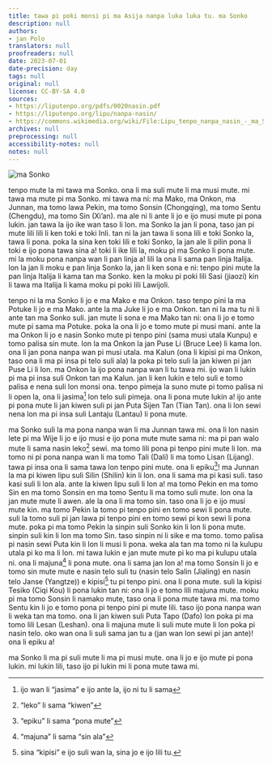```yaml
---
title: tawa pi poki monsi pi ma Asija nanpa luka luka tu. ma Sonko
description: null
authors:
- jan Polo
translators: null
proofreaders: null
date: 2023-07-01
date-precision: day
tags: null
original: null
license: CC-BY-SA 4.0
sources:
- https://liputenpo.org/pdfs/0020nasin.pdf
- https://liputenpo.org/lipu/nanpa-nasin/
- https://commons.wikimedia.org/wiki/File:Lipu_tenpo_nanpa_nasin_-_ma_Sonko.png
archives: null
preprocessing: null
accessibility-notes: null
notes: null
---
```


![ma Sonko](https://upload.wikimedia.org/wikipedia/commons/0/09/Lipu_tenpo_nanpa_nasin_-_ma_Sonko.png)

tenpo mute la mi tawa ma Sonko. ona li ma suli mute li ma musi mute. mi tawa ma mute pi ma Sonko. mi tawa ma ni: ma Mako, ma Onkon, ma Junnan, ma tomo lawa Pekin, ma tomo Sonsin (Chongqing), ma tomo Sentu (Chengdu), ma tomo Sin (Xi’an). ma ale ni li ante li jo e ijo musi mute pi pona lukin. jan tawa la ijo ike wan taso li lon. ma Sonko la jan li pona, taso jan pi mute lili lili li ken toki e toki Inli. tan ni la jan tawa li sona lili e toki Sonko la, tawa li pona. poka la sina ken toki lili e toki Sonko, la jan ale li pilin pona li toki e ijo pona tawa sina a! toki li ike lili la, moku pi ma Sonko li pona mute. mi la moku pona nanpa wan li pan linja a! lili la ona li sama pan linja Italija. lon la jan li moku e pan linja Sonko la, jan li ken sona e ni: tenpo pini mute la pan linja Italija li kama tan ma Sonko. ken la moku pi poki lili Sasi (jiaozi) kin li tawa ma Italija li kama moku pi poki lili Lawijoli.

tenpo ni la ma Sonko li jo e ma Mako e ma Onkon. taso tenpo pini la ma Potuke li jo e ma Mako. ante la ma Juke li jo e ma Onkon. tan ni la ma tu ni li ante tan ma Sonko suli. jan mute li sona e ma Mako tan ni: ona li jo e tomo mute pi sama ma Potuke. poka la ona li jo e tomo mute pi musi mani. ante la ma Onkon li jo e nasin Sonko mute pi tenpo pini (sama musi utala Kunpu) e tomo palisa sin mute. lon la ma Onkon la jan Puse Li (Bruce Lee) li kama lon. ona li jan pona nanpa wan pi musi utala. ma Kalun (ona li kipisi pi ma Onkon, taso ona li ma pi insa pi telo suli ala) la poka pi telo suli la jan kiwen pi jan Puse Li li lon. ma Onkon la ijo pona nanpa wan li tu tawa mi. ijo wan li lukin pi ma pi insa suli Onkon tan ma Kalun. jan li ken lukin e telo suli e tomo palisa e nena suli lon monsi ona. tenpo pimeja la suno mute pi tomo palisa ni li open la, ona li jasima[^1] lon telo suli pimeja. ona li pona mute lukin a! ijo ante pi pona mute li jan kiwen suli pi jan Puta Sijen Tan (Tian Tan). ona li lon sewi nena lon ma pi insa suli Lantaju (Lantau) li pona mute.

[^1]: ijo wan li “jasima” e ijo ante la, ijo ni tu li sama

ma Sonko suli la ma pona nanpa wan li ma Junnan tawa mi. ona li lon nasin lete pi ma Wije li jo e ijo musi e ijo pona mute mute sama ni: ma pi pan walo mute li sama nasin leko[^2] sewi. ma tomo lili pona pi tenpo pini mute li lon. ma tomo ni pi pona nanpa wan li ma tomo Tali (Dali) li ma tomo Lisan (Lijang). tawa pi insa ona li sama tawa lon tenpo pini mute. ona li epiku[^3]! ma Junnan la ma pi kiwen lipu suli Silin (Shilin) kin li lon. ona li sama ma pi kasi suli. taso kasi suli li lon ala. ante la kiwen lipu suli li lon a! ma tomo Pekin en ma tomo Sin en ma tomo Sonsin en ma tomo Sentu li ma tomo suli mute. lon ona la jan mute mute li awen. ale la ona li ma tomo sin. taso ona li jo e ijo musi mute kin. ma tomo Pekin la tomo pi tenpo pini en tomo sewi li pona mute. suli la tomo suli pi jan lawa pi tenpo pini en tomo sewi pi kon sewi li pona mute. poka pi ma tomo Pekin la sinpin suli Sonko kin li lon li pona mute. sinpin suli kin li lon ma tomo Sin. taso sinpin ni li sike e ma tomo. tomo palisa pi nasin sewi Puta kin li lon li musi li pona. weka ala tan ma tomo ni la kulupu utala pi ko ma li lon. mi tawa lukin e jan mute mute pi ko ma pi kulupu utala ni. ona li majuna[^4] li pona mute. ona li sama jan lon a! ma tomo Sonsin li jo e tomo sin mute mute e nasin telo suli tu (nasin telo Salin (Jialing) en nasin telo Janse (Yangtze)) e kipisi[^5] tu pi tenpo pini. ona li pona mute. suli la kipisi Tesiko (Ciqi Kou) li pona lukin tan ni: ona li jo e tomo lili majuna mute. moku pi ma tomo Sonsin li namako mute, taso ona li pona mute tawa mi. ma tomo Sentu kin li jo e tomo pona pi tenpo pini pi mute lili. taso ijo pona nanpa wan li weka tan ma tomo. ona li jan kiwen suli Puta Tapo (Dafo) lon poka pi ma tomo lili Lesan (Leshan). ona li majuna mute li suli mute mute li lon poka pi nasin telo. oko wan ona li suli sama jan tu a (jan wan lon sewi pi jan ante)! ona li epiku a!

[^2]: “leko” li sama “kiwen”
[^3]: “epiku” li sama “pona mute”
[^4]: “majuna” li sama “sin ala”
[^5]: sina “kipisi” e ijo suli wan la, sina jo e ijo lili tu.

ma Sonko li ma pi suli mute li ma pi musi mute. ona li jo e ijo mute pi pona lukin. mi lukin lili, taso ijo pi lukin mi li pona mute tawa mi.